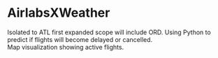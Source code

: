 # AirlabsXWeather
Isolated to ATL first expanded scope will include ORD.
Using Python to predict if flights will become delayed or cancelled.  
Map visualization showing active flights.
